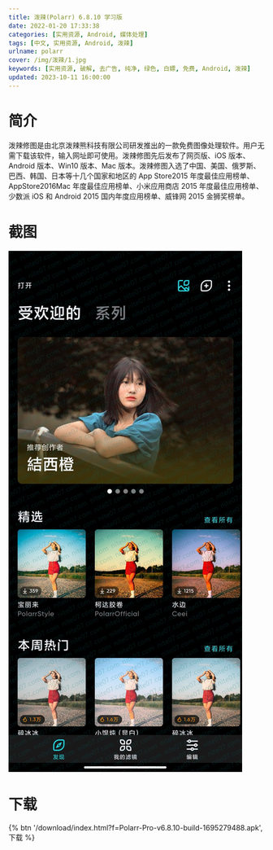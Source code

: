 ```yaml
---
title: 泼辣(Polarr) 6.8.10 学习版
date: 2022-01-20 17:33:38
categories: [实用资源, Android, 媒体处理]
tags: [中文, 实用资源, Android, 泼辣]
urlname: polarr
cover: /img/泼辣/1.jpg
keywords: [实用资源, 破解, 去广告, 纯净, 绿色, 白嫖, 免费, Android, 泼辣]
updated: 2023-10-11 16:00:00
---
```


# 简介

泼辣修图是由北京泼辣熊科技有限公司研发推出的一款免费图像处理软件。用户无需下载该软件，输入网址即可使用。泼辣修图先后发布了网页版、iOS 版本、Android 版本、Win10 版本、Mac 版本。泼辣修图入选了中国、美国、俄罗斯、巴西、韩国、日本等十几个国家和地区的 App Store2015 年度最佳应用榜单、AppStore2016Mac 年度最佳应用榜单、小米应用商店 2015 年度最佳应用榜单、少数派 iOS 和 Android 2015 国内年度应用榜单、威锋网 2015 金狮奖榜单。

# 截图

![](/img/泼辣/2.jpg)

# 下载

{% btn '/download/index.html?f=Polarr-Pro-v6.8.10-build-1695279488.apk',下载 %}
